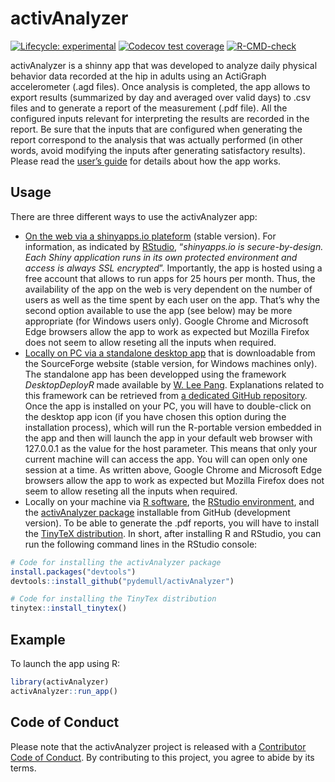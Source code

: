 
# activAnalyzer

<!-- badges: start -->

[![Lifecycle:
experimental](https://img.shields.io/badge/lifecycle-experimental-orange.svg)](https://lifecycle.r-lib.org/articles/stages.html#experimental)
[![Codecov test
coverage](https://codecov.io/gh/pydemull/activAnalyzer/branch/master/graph/badge.svg)](https://codecov.io/gh/pydemull/activAnalyzer?branch=master)
[![R-CMD-check](https://github.com/pydemull/activAnalyzer/workflows/R-CMD-check/badge.svg)](https://github.com/pydemull/activAnalyzer/actions)
<!-- badges: end -->

activAnalyzer is a shinny app that was developed to analyze daily
physical behavior data recorded at the hip in adults using an ActiGraph
accelerometer (.agd files). Once analysis is completed, the app allows
to export results (summarized by day and averaged over valid days) to
.csv files and to generate a report of the measurement (.pdf file). All
the configured inputs relevant for interpreting the results are recorded
in the report. Be sure that the inputs that are configured when
generating the report correspond to the analysis that was actually
performed (in other words, avoid modifying the inputs after generating
satisfactory results). Please read the [user’s
guide](https://github.com/pydemull/activAnalyzer/blob/master/inst/guide/user_guide_en.pdf)
for details about how the app works.

## Usage

There are three different ways to use the activAnalyzer app:

-   [On the web via a shinyapps.io
    plateform](https://pydemull.shinyapps.io/activAnalyzer/) (stable
    version). For information, as indicated by
    [RStudio](https://www.shinyapps.io/), “*shinyapps.io is
    secure-by-design. Each Shiny application runs in its own protected
    environment and access is always SSL encrypted*”. Importantly, the
    app is hosted using a free account that allows to run apps for 25
    hours per month. Thus, the availability of the app on the web is
    very dependent on the number of users as well as the time spent by
    each user on the app. That’s why the second option available to use
    the app (see below) may be more appropriate (for Windows users
    only). Google Chrome and Microsoft Edge browsers allow the app to
    work as expected but Mozilla Firefox does not seem to allow reseting
    all the inputs when required.
-   [Locally on PC via a standalone desktop
    app](https://sourceforge.net/projects/activanalyzer) that is
    downloadable from the SourceForge website (stable version, for
    Windows machines only). The standalone app has been developped using
    the framework *DesktopDeployR* made available by [W. Lee
    Pang](https://github.com/wleepang). Explanations related to this
    framework can be retrieved from [a dedicated GitHub
    repository](https://github.com/wleepang/DesktopDeployR). Once the
    app is installed on your PC, you will have to double-click on the
    desktop app icon (if you have chosen this option during the
    installation process), which will run the R-portable version
    embedded in the app and then will launch the app in your default web
    browser with 127.0.0.1 as the value for the host parameter. This
    means that only your current machine will can access the app. You
    will can open only one session at a time. As written above, Google
    Chrome and Microsoft Edge browsers allow the app to work as expected
    but Mozilla Firefox does not seem to allow reseting all the inputs
    when required.
-   Locally on your machine via [R software](https://cran.rstudio.com/),
    the [RStudio environment](https://www.rstudio.com/), and the
    [activAnalyzer package](https://github.com/pydemull/activAnalyzer)
    installable from GitHub (development version). To be able to
    generate the .pdf reports, you will have to install the [TinyTeX
    distribution](https://yihui.org/tinytex/). In short, after
    installing R and RStudio, you can run the following command lines in
    the RStudio console:

``` r
# Code for installing the activAnalyzer package
install.packages("devtools")
devtools::install_github("pydemull/activAnalyzer")

# Code for installing the TinyTex distribution 
tinytex::install_tinytex()
```

## Example

To launch the app using R:

``` r
library(activAnalyzer)
activAnalyzer::run_app()
```

## Code of Conduct

Please note that the activAnalyzer project is released with a
[Contributor Code of
Conduct](https://pydemull.github.io/activAnalyzer/CODE_OF_CONDUCT.html).
By contributing to this project, you agree to abide by its terms.
